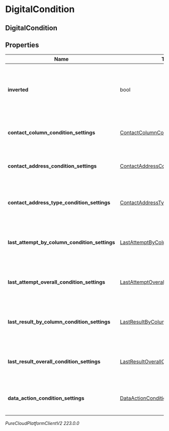 # DigitalCondition

## DigitalCondition

## Properties

|Name | Type | Description | Notes|
|------------ | ------------- | ------------- | -------------|
| **inverted** | bool | If true, inverts the result of evaluating this condition. Default is false. | [optional] |
| **contact_column_condition_settings** | [ContactColumnConditionSettings](ContactColumnConditionSettings) | The settings for a &#39;contact list column&#39; condition. | [optional] |
| **contact_address_condition_settings** | [ContactAddressConditionSettings](ContactAddressConditionSettings) | The settings for a &#39;contact address&#39; condition. | [optional] |
| **contact_address_type_condition_settings** | [ContactAddressTypeConditionSettings](ContactAddressTypeConditionSettings) | The settings for a &#39;contact address type&#39; condition. | [optional] |
| **last_attempt_by_column_condition_settings** | [LastAttemptByColumnConditionSettings](LastAttemptByColumnConditionSettings) | The settings for a &#39;last attempt by column&#39; condition. | [optional] |
| **last_attempt_overall_condition_settings** | [LastAttemptOverallConditionSettings](LastAttemptOverallConditionSettings) | The settings for a &#39;last attempt overall&#39; condition. | [optional] |
| **last_result_by_column_condition_settings** | [LastResultByColumnConditionSettings](LastResultByColumnConditionSettings) | The settings for a &#39;last result by column&#39; condition. | [optional] |
| **last_result_overall_condition_settings** | [LastResultOverallConditionSettings](LastResultOverallConditionSettings) | The settings for a &#39;last result overall&#39; condition. | [optional] |
| **data_action_condition_settings** | [DataActionConditionSettings](DataActionConditionSettings) | The settings for a &#39;data action&#39; condition. | [optional] |



_PureCloudPlatformClientV2 223.0.0_
